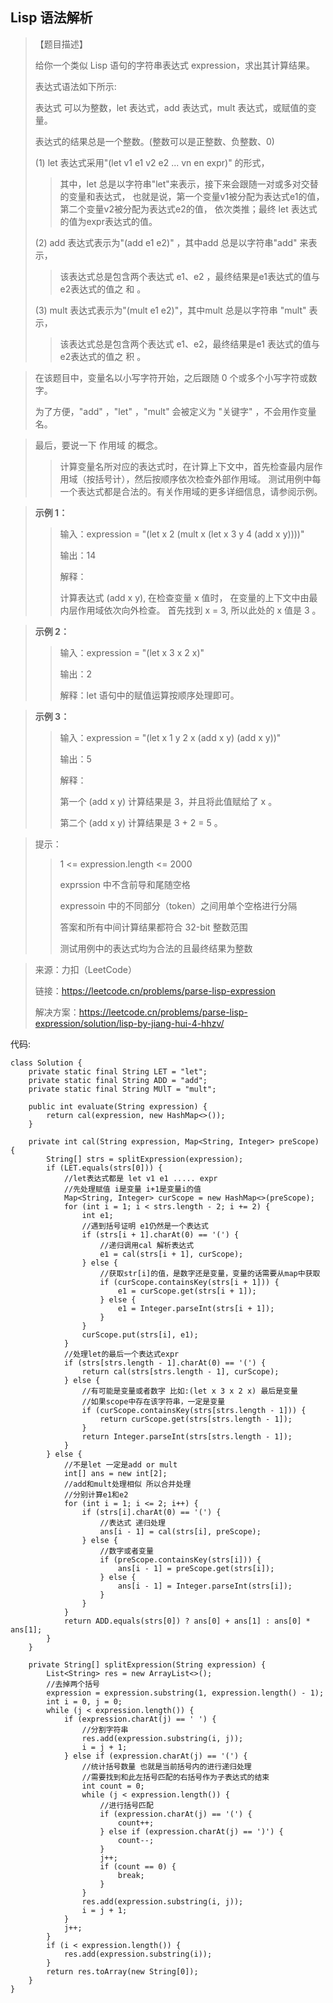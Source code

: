 ## Lisp 语法解析

> 【题目描述】
> 
> 给你一个类似 Lisp 语句的字符串表达式 expression，求出其计算结果。
>
> 表达式语法如下所示:
>
> 表达式 可以为整数，let 表达式，add 表达式，mult 表达式，或赋值的变量。
> 
> 表达式的结果总是一个整数。(整数可以是正整数、负整数、0)
> 
> (1) let 表达式采用"(let v1 e1 v2 e2 ... vn en expr)" 的形式，
>> 其中，let 总是以字符串"let"来表示，接下来会跟随一对或多对交替的变量和表达式，
>> 也就是说，第一个变量v1被分配为表达式e1的值，第二个变量v2被分配为表达式e2的值，
>> 依次类推；最终 let 表达式的值为expr表达式的值。
>
> (2) add 表达式表示为"(add e1 e2)" ，其中add 总是以字符串"add" 来表示，
>> 该表达式总是包含两个表达式 e1、e2 ，最终结果是e1表达式的值与e2表达式的值之 和 。
>
> (3) mult 表达式表示为"(mult e1 e2)"，其中mult 总是以字符串 "mult" 表示，
>> 该表达式总是包含两个表达式 e1、e2，最终结果是e1 表达式的值与e2表达式的值之 积 。

> 在该题目中，变量名以小写字符开始，之后跟随 0 个或多个小写字符或数字。
> 
> 为了方便，"add" ，"let" ，"mult" 会被定义为 "关键字" ，不会用作变量名。

> 最后，要说一下 作用域 的概念。
>> 计算变量名所对应的表达式时，在计算上下文中，首先检查最内层作用域（按括号计），然后按顺序依次检查外部作用域。
>> 测试用例中每一个表达式都是合法的。有关作用域的更多详细信息，请参阅示例。

> **示例 1：**
>> 输入：expression = "(let x 2 (mult x (let x 3 y 4 (add x y))))"
>> 
>> 输出：14
>> 
>> 解释：
>> 
>> 计算表达式 (add x y), 在检查变量 x 值时，
>> 在变量的上下文中由最内层作用域依次向外检查。
>> 首先找到 x = 3, 所以此处的 x 值是 3 。

> **示例 2：**
>> 输入：expression = "(let x 3 x 2 x)"
>> 
>> 输出：2
>> 
>> 解释：let 语句中的赋值运算按顺序处理即可。

> **示例 3：**
>> 输入：expression = "(let x 1 y 2 x (add x y) (add x y))"
>> 
>> 输出：5
>> 
>> 解释：
>> 
>> 第一个 (add x y) 计算结果是 3，并且将此值赋给了 x 。
>> 
>> 第二个 (add x y) 计算结果是 3 + 2 = 5 。

> 提示：
>> 1 <= expression.length <= 2000
>> 
>> exprssion 中不含前导和尾随空格
>> 
>> expressoin 中的不同部分（token）之间用单个空格进行分隔
>> 
>> 答案和所有中间计算结果都符合 32-bit 整数范围
>> 
>> 测试用例中的表达式均为合法的且最终结果为整数

> 来源：力扣（LeetCode）
> 
> 链接：https://leetcode.cn/problems/parse-lisp-expression
> 
> 解决方案：https://leetcode.cn/problems/parse-lisp-expression/solution/lisp-by-jiang-hui-4-hhzv/

代码: 
```
class Solution {
    private static final String LET = "let";
    private static final String ADD = "add";
    private static final String MUlT = "mult";

    public int evaluate(String expression) {
        return cal(expression, new HashMap<>());
    }

    private int cal(String expression, Map<String, Integer> preScope) {
        String[] strs = splitExpression(expression);
        if (LET.equals(strs[0])) {
            //let表达式都是 let v1 e1 ..... expr
            //先处理赋值 i是变量 i+1是变量i的值
            Map<String, Integer> curScope = new HashMap<>(preScope);
            for (int i = 1; i < strs.length - 2; i += 2) {
                int e1;
                //遇到括号证明 e1仍然是一个表达式
                if (strs[i + 1].charAt(0) == '(') {
                    //递归调用cal 解析表达式
                    e1 = cal(strs[i + 1], curScope);
                } else {
                    //获取str[i]的值，是数字还是变量，变量的话需要从map中获取
                    if (curScope.containsKey(strs[i + 1])) {
                        e1 = curScope.get(strs[i + 1]);
                    } else {
                        e1 = Integer.parseInt(strs[i + 1]);
                    }
                }
                curScope.put(strs[i], e1);
            }
            //处理let的最后一个表达式expr
            if (strs[strs.length - 1].charAt(0) == '(') {
                return cal(strs[strs.length - 1], curScope);
            } else {
                //有可能是变量或者数字 比如:(let x 3 x 2 x) 最后是变量
                //如果scope中存在该字符串，一定是变量
                if (curScope.containsKey(strs[strs.length - 1])) {
                    return curScope.get(strs[strs.length - 1]);
                }
                return Integer.parseInt(strs[strs.length - 1]);
            }
        } else {
            //不是let 一定是add or mult
            int[] ans = new int[2];
            //add和mult处理相似 所以合并处理
            //分别计算e1和e2
            for (int i = 1; i <= 2; i++) {
                if (strs[i].charAt(0) == '(') {
                    //表达式 递归处理
                    ans[i - 1] = cal(strs[i], preScope);
                } else {
                    //数字或者变量
                    if (preScope.containsKey(strs[i])) {
                        ans[i - 1] = preScope.get(strs[i]);
                    } else {
                        ans[i - 1] = Integer.parseInt(strs[i]);
                    }
                }
            }
            return ADD.equals(strs[0]) ? ans[0] + ans[1] : ans[0] * ans[1];
        }
    }

    private String[] splitExpression(String expression) {
        List<String> res = new ArrayList<>();
        //去掉两个括号
        expression = expression.substring(1, expression.length() - 1);
        int i = 0, j = 0;
        while (j < expression.length()) {
            if (expression.charAt(j) == ' ') {
                //分割字符串
                res.add(expression.substring(i, j));
                i = j + 1;
            } else if (expression.charAt(j) == '(') {
                //统计括号数量 也就是当前括号内的进行递归处理
                //需要找到和此左括号匹配的右括号作为子表达式的结束
                int count = 0;
                while (j < expression.length()) {
                    //进行括号匹配
                    if (expression.charAt(j) == '(') {
                        count++;
                    } else if (expression.charAt(j) == ')') {
                        count--;
                    }
                    j++;
                    if (count == 0) {
                        break;
                    }
                }
                res.add(expression.substring(i, j));
                i = j + 1;
            }
            j++;
        }
        if (i < expression.length()) {
            res.add(expression.substring(i));
        }
        return res.toArray(new String[0]);
    }
}
```